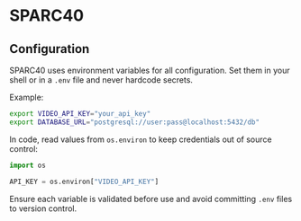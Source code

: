 # SPARC40

## Configuration

SPARC40 uses environment variables for all configuration. Set them in your shell or in a `.env` file and never hardcode secrets.

Example:

```bash
export VIDEO_API_KEY="your_api_key"
export DATABASE_URL="postgresql://user:pass@localhost:5432/db"
```

In code, read values from `os.environ` to keep credentials out of source control:

```python
import os

API_KEY = os.environ["VIDEO_API_KEY"]
```

Ensure each variable is validated before use and avoid committing `.env` files to version control.

